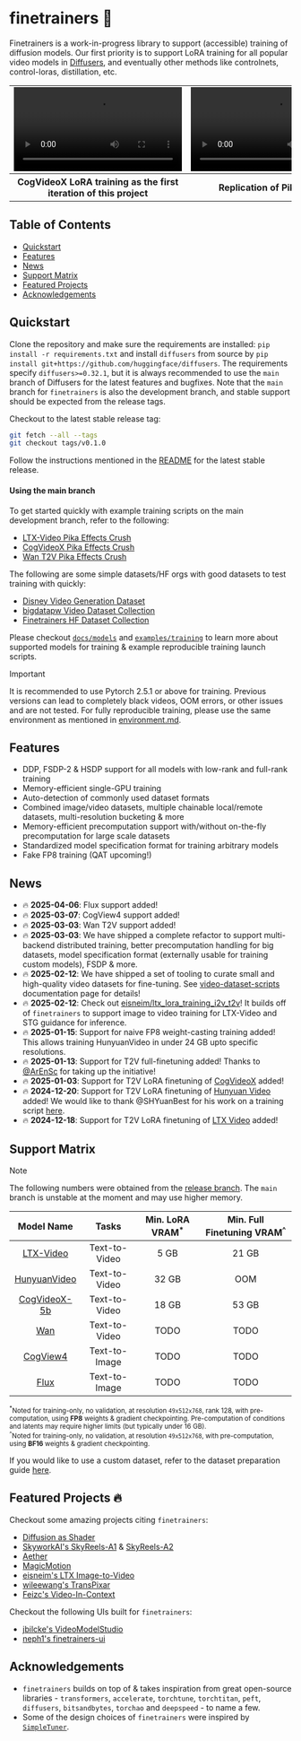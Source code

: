# finetrainers 🧪

Finetrainers is a work-in-progress library to support (accessible) training of diffusion models. Our first priority is to support LoRA training for all popular video models in [Diffusers](https://github.com/huggingface/diffusers), and eventually other methods like controlnets, control-loras, distillation, etc.

<table align="center">
<tr>
  <td align="center"><video src="https://github.com/user-attachments/assets/aad07161-87cb-4784-9e6b-16d06581e3e5">Your browser does not support the video tag.</video></td>
  <td align="center"><video src="https://github.com/user-attachments/assets/c23d53e2-b422-4084-9156-3fce9fd01dad">Your browser does not support the video tag.</video></td>
</tr>
<tr>
  <th align="center">CogVideoX LoRA training as the first iteration of this project</th>
  <th align="center">Replication of PikaEffects</th>
</tr>
</table>

## Table of Contents

- [Quickstart](#quickstart)
- [Features](#features)
- [News](#news)
- [Support Matrix](#support-matrix)
- [Featured Projects](#featured-projects-)
- [Acknowledgements](#acknowledgements)

## Quickstart

Clone the repository and make sure the requirements are installed: `pip install -r requirements.txt` and install `diffusers` from source by `pip install git+https://github.com/huggingface/diffusers`. The requirements specify `diffusers>=0.32.1`, but it is always recommended to use the `main` branch of Diffusers for the latest features and bugfixes. Note that the `main` branch for `finetrainers` is also the development branch, and stable support should be expected from the release tags.

Checkout to the latest stable release tag:

```bash
git fetch --all --tags
git checkout tags/v0.1.0
```

Follow the instructions mentioned in the [README](https://github.com/a-r-r-o-w/finetrainers/tree/v0.0.1) for the latest stable release.

#### Using the main branch

To get started quickly with example training scripts on the main development branch, refer to the following:
- [LTX-Video Pika Effects Crush](./examples/training/sft/ltx_video/crush_smol_lora/)
- [CogVideoX Pika Effects Crush](./examples/training/sft/cogvideox/crush_smol_lora/)
- [Wan T2V Pika Effects Crush](./examples/training/sft/wan/crush_smol_lora/)

The following are some simple datasets/HF orgs with good datasets to test training with quickly:
- [Disney Video Generation Dataset](https://huggingface.co/datasets/Wild-Heart/Disney-VideoGeneration-Dataset)
- [bigdatapw Video Dataset Collection](https://huggingface.co/bigdata-pw)
- [Finetrainers HF Dataset Collection](https://huggingface.co/finetrainers)

Please checkout [`docs/models`](./docs/models/) and [`examples/training`](./examples/training/) to learn more about supported models for training & example reproducible training launch scripts.

> [!IMPORTANT] 
> It is recommended to use Pytorch 2.5.1 or above for training. Previous versions can lead to completely black videos, OOM errors, or other issues and are not tested. For fully reproducible training, please use the same environment as mentioned in [environment.md](./docs/environment.md).

## Features

- DDP, FSDP-2 & HSDP support for all models with low-rank and full-rank training
- Memory-efficient single-GPU training
- Auto-detection of commonly used dataset formats
- Combined image/video datasets, multiple chainable local/remote datasets, multi-resolution bucketing & more
- Memory-efficient precomputation support with/without on-the-fly precomputation for large scale datasets
- Standardized model specification format for training arbitrary models
- Fake FP8 training (QAT upcoming!)

## News

- 🔥 **2025-04-06**: Flux support added!
- 🔥 **2025-03-07**: CogView4 support added!
- 🔥 **2025-03-03**: Wan T2V support added!
- 🔥 **2025-03-03**: We have shipped a complete refactor to support multi-backend distributed training, better precomputation handling for big datasets, model specification format (externally usable for training custom models), FSDP & more.
- 🔥 **2025-02-12**: We have shipped a set of tooling to curate small and high-quality video datasets for fine-tuning. See [video-dataset-scripts](https://github.com/huggingface/video-dataset-scripts) documentation page for details!
- 🔥 **2025-02-12**: Check out [eisneim/ltx_lora_training_i2v_t2v](https://github.com/eisneim/ltx_lora_training_i2v_t2v/)! It builds off of `finetrainers` to support image to video training for LTX-Video and STG guidance for inference.
- 🔥 **2025-01-15**: Support for naive FP8 weight-casting training added! This allows training HunyuanVideo in under 24 GB upto specific resolutions.
- 🔥 **2025-01-13**: Support for T2V full-finetuning added! Thanks to [@ArEnSc](https://github.com/ArEnSc) for taking up the initiative!
- 🔥 **2025-01-03**: Support for T2V LoRA finetuning of [CogVideoX](https://huggingface.co/docs/diffusers/main/api/pipelines/cogvideox) added!
- 🔥 **2024-12-20**: Support for T2V LoRA finetuning of [Hunyuan Video](https://huggingface.co/docs/diffusers/main/api/pipelines/hunyuan_video) added! We would like to thank @SHYuanBest for his work on a training script [here](https://github.com/huggingface/diffusers/pull/10254).
- 🔥 **2024-12-18**: Support for T2V LoRA finetuning of [LTX Video](https://huggingface.co/docs/diffusers/main/api/pipelines/ltx_video) added!

## Support Matrix

> [!NOTE]
> The following numbers were obtained from the [release branch](https://github.com/a-r-r-o-w/finetrainers/tree/v0.0.1). The `main` branch is unstable at the moment and may use higher memory.

<div align="center">

| **Model Name**                                 | **Tasks**     | **Min. LoRA VRAM<sup>*</sup>**     | **Min. Full Finetuning VRAM<sup>^</sup>**     |
|:----------------------------------------------:|:-------------:|:----------------------------------:|:---------------------------------------------:|
| [LTX-Video](./docs/models/ltx_video.md)        | Text-to-Video | 5 GB                               | 21 GB                                         |
| [HunyuanVideo](./docs/models/hunyuan_video.md) | Text-to-Video | 32 GB                              | OOM                                           |
| [CogVideoX-5b](./docs/models/cogvideox.md)     | Text-to-Video | 18 GB                              | 53 GB                                         |
| [Wan](./docs/models/wan.md)                    | Text-to-Video | TODO                               | TODO                                          |
| [CogView4](./docs/models/cogview4.md)          | Text-to-Image | TODO                               | TODO                                          |
| [Flux](./docs/models/flux.md)                  | Text-to-Image | TODO                               | TODO                                          |

</div>

<sub><sup>*</sup>Noted for training-only, no validation, at resolution `49x512x768`, rank 128, with pre-computation, using **FP8** weights & gradient checkpointing. Pre-computation of conditions and latents may require higher limits (but typically under 16 GB).</sub><br/>
<sub><sup>^</sup>Noted for training-only, no validation, at resolution `49x512x768`, with pre-computation, using **BF16** weights & gradient checkpointing.</sub>

If you would like to use a custom dataset, refer to the dataset preparation guide [here](./docs/dataset/README.md).

## Featured Projects 🔥

Checkout some amazing projects citing `finetrainers`:
- [Diffusion as Shader](https://github.com/IGL-HKUST/DiffusionAsShader)
- [SkyworkAI's SkyReels-A1](https://github.com/SkyworkAI/SkyReels-A1) & [SkyReels-A2](https://github.com/SkyworkAI/SkyReels-A2)
- [Aether](https://github.com/OpenRobotLab/Aether)
- [MagicMotion](https://github.com/quanhaol/MagicMotion)
- [eisneim's LTX Image-to-Video](https://github.com/eisneim/ltx_lora_training_i2v_t2v/)
- [wileewang's TransPixar](https://github.com/wileewang/TransPixar)
- [Feizc's Video-In-Context](https://github.com/feizc/Video-In-Context)

Checkout the following UIs built for `finetrainers`:
- [jbilcke's VideoModelStudio](https://github.com/jbilcke-hf/VideoModelStudio)
- [neph1's finetrainers-ui](https://github.com/neph1/finetrainers-ui)

## Acknowledgements

* `finetrainers` builds on top of & takes inspiration from great open-source libraries - `transformers`, `accelerate`, `torchtune`, `torchtitan`, `peft`, `diffusers`, `bitsandbytes`, `torchao` and `deepspeed` - to name a few.
* Some of the design choices of `finetrainers` were inspired by [`SimpleTuner`](https://github.com/bghira/SimpleTuner).
